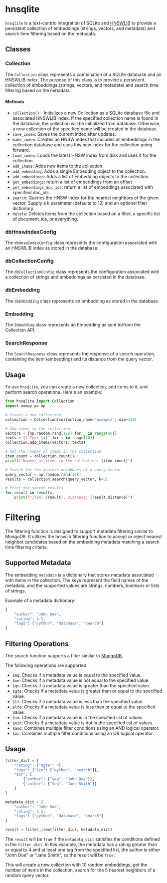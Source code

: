 # hnsqlite

`hnsqlite` is a text-centric integration of SQLite and [HNSWLIB](https://github.com/nmslib/hnswlib) to provide a persistent collection of embeddings (strings, vectors, and metadata) and search time filtering based on the metadata.

## Classes

### Collection

The `Collection` class represents a combination of a SQLite database and an HNSWLIB index. The purpose of this class is to provide a persistent collection of embeddings (strings, vectors, and metadata) and search time filtering based on the metadata.

#### Methods

- `Collection()`:- Initializes a new Collection as a SQLite database file and associated HNSWLIB index. If the specified collection name is found in the database, the collection will be initialized from database. Otherwise, a new collection of the specified name will be created in the database.
- `save_index`: Saves the current index after updates.
- `make_index`: Creates an HNSW index that includes all embeddings in the collection database and uses this new index for the collection going forward.
- `load_index`: Loads the latest HNSW index from disk and uses it for the collection.
- `add_items`: Adds new items to the collection.
- `add_embedding`: Adds a single Embedding object to the collection.
- `add_embeddings`: Adds a list of Embedding objects to the collection.
- `get_embeddings`: return a list of embeddings from an offset
- `get_embeddings_doc_ids`: return a list of embeddings associated with specified doc_ids
- `search`: Queries the HNSW index for the nearest neighbors of the given vector. Supply a k parameter (defaults to 12) and an optional filter dictionary.
- `delete`: Deletes items from the collection based on a filter, a specific list of document_ids, or everything.

### dbHnswIndexConfig

The `dbHnswIndexConfig` class represents the configuration associated with an HNSWLIB index as stored in the database.

### dbCollectionConfig

The `dbCollectionConfig` class represents the configuration associated with a collection of strings and embeddings as persisted in the database.

### dbEmbedding

The `dbEmbedding` class represents an embedding as stored in the database.

### Embedding

The `Embedding` class represents an Embedding as sent to/from the Collection API.

### SearchResponse

The `SearchResponse` class represents the response of a search operation, containing the item (embedding) and its distance from the query vector.


## Usage

To use `hnsqlite`, you can create a new collection, add items to it, and perform search operations. Here's an example:


```python
from hnsqlite import Collection
import numpy as np

# Create a new collection
collection = Collection(collection_name="example", dim=128)

# Add items to the collection
vectors = [np.random.rand(128) for _ in range(10)]
texts = [f"Text {i}" for i in range(10)]
collection.add_items(vectors, texts)

# Get the number of items in the collection
item_count = collection.count()
print(f"Number of items in the collection: {item_count}")

# Search for the nearest neighbors of a query vector
query_vector = np.random.rand(128)
results = collection.search(query_vector, k=5)

# Print the search results
for result in results:
    print(f"Item: {result}, Distance: {result.distance}")

```

# Filtering


The filtering function is designed to support metadata filtering similar to MongoDB.  It utilizes the hnswlib filtering function to accept or reject nearest neighbot candidates based on the embedding metadata matching a search time filtering criteria.


## Supported Metadata

The embedding `metadata` is a dictionary that stores metadata associated with items in the collection. The keys represent the field names of the metadata, and the supported values are strings, numbers, booleans or lists of strings.

Example of a metadata dictionary:

```python
{
    "author": "John Doe",
    "rating": 4.5,
    "tags": ["python", "database", "search"]
}
```

## Filtering Operations

The  search function supports a filter similar to [MongoDB](https://www.mongodb.com/docs/manual/reference/operator/query/). 

The following operations are supported:

- `$eq`: Checks if a metadata value is equal to the specified value.
- `$ne`: Checks if a metadata value is not equal to the specified value.
- `$gt`: Checks if a metadata value is greater than the specified value.
- `$gte`: Checks if a metadata value is greater than or equal to the specified value.
- `$lt`: Checks if a metadata value is less than the specified value.
- `$lte`: Checks if a metadata value is less than or equal to the specified value.
- `$in`: Checks if a metadata value is in the specified list of values.
- `$nin`: Checks if a metadata value is not in the specified list of values.
- `$and`: Combines multiple filter conditions using an AND logical operator.
- `$or`: Combines multiple filter conditions using an OR logical operator.

## Usage

```python
filter_dict = {
    "rating": {"$gte": 4},
    "tags": {"$in": ["python", "search"]},
    "$or": [
        {"author": {"$eq": "John Doe"}},
        {"author": {"$eq": "Jane Smith"}}
    ]
}

metadata_dict = {
    "author": "John Doe",
    "rating": 4.5,
    "tags": ["python", "database", "search"]
}

result = filter_item(filter_dict, metadata_dict)
```

The `result` will be `True` if the `metadata_dict` satisfies the conditions defined in the `filter_dict`. In this example, the metadata has a rating greater than or equal to 4 and at least one tag from the specified list, the author is either "John Doe" or "Jane Smith", so the result will be `True`.`

This will create a new collection with 10 random embeddings, get the number of items in the collection, search for the 5 nearest neighbors of a random query vector.
